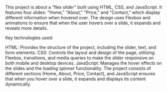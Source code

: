 This project is about a "flex slider" built using HTML, CSS, and JavaScript. It features four slides: "Home," "About," "Price," and "Contact," which display different information when hovered over. The design uses Flexbox and animations to ensure that when the user hovers over a slide, it expands and reveals more details.

Key technologies used:

HTML: Provides the structure of the project, including the slider, text, and form elements.
CSS: Controls the layout and design of the page, utilizing Flexbox, transitions, and media queries to make the slider responsive on both mobile and desktop devices.
JavaScript: Manages the hover effects on the slides and the loading spinner functionality.
The project consists of different sections (Home, About, Price, Contact), and JavaScript ensures that when you hover over a slide, it expands and displays its content dynamically.
